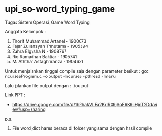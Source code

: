 # upi_so-word_typing_game
Tugas Sistem Operasi, Game Word Typing 

Anggota Kelompok :
1. Thorif Muhammad Artanel - 1900073
2. Fajar Zuliansyah Trihutama - 1905394
3. Zahra Elgysha N - 1908767
4. Rio Ramadhan Bahtiar - 1905741
5. M. Aththar Astaghfiranza - 1904631


Untuk menjalankan tinggal compile saja dengan parameter berikut :
gcc ncursesProgram.c -o output -lncurses -pthread -lmenu


Lalu jalankan file output dengan :
./output


Link PPT :
- https://drive.google.com/file/d/1hRhakVLEa2KrIR09jSoF6K9iiHjnT2Dd/view?usp=sharing


p.s.
1. File word_dict harus berada di folder yang sama dengan hasil compile
